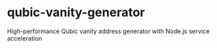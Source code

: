 # qubic-vanity-generator
High-performance Qubic vanity address generator with Node.js service acceleration
